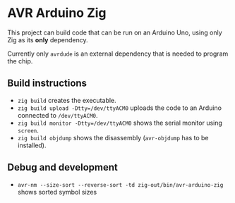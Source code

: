 # AVR Arduino Zig

This project can build code that can be run on an Arduino Uno, using only Zig as its **only** dependency. 

Currently only `avrdude` is an external dependency that is needed to program the chip.

## Build instructions

* `zig build` creates the executable.
* `zig build upload -Dtty=/dev/ttyACM0` uploads the code to an Arduino connected to `/dev/ttyACM0`.
* `zig build monitor -Dtty=/dev/ttyACM0` shows the serial monitor using `screen`.  
* `zig build objdump` shows the disassembly (`avr-objdump` has to be installed).


## Debug and development

* `avr-nm --size-sort --reverse-sort -td zig-out/bin/avr-arduino-zig` shows sorted symbol sizes
